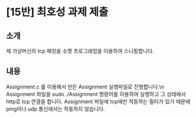 # [15반] 최호성 과제 제출
## 소개
제 가상머신의 tcp 패킷을 소켓 프로그래밍을 이용하여 스니핑합니다.
## 내용
Assignment.c 를 이용해서 만든 Assignment 실행파일로 진행합니다.\n
Assignment 파일을 sudo ./Assignment 명령어를 이용하여 실행하고 그 상태에서 http로 tcp 연결을 합니다.
Assignment 파일에 tcp에만 작동하는 필터가 있기 때문에 ping이나 udp 통신에서는 작동하지 않습니다.
